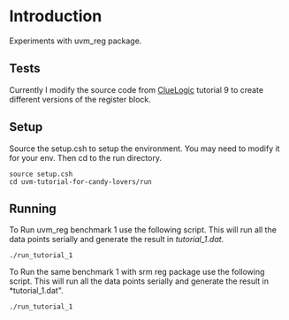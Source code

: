 # Introduction
Experiments with uvm_reg package. 

## Tests
Currently I modify the source code from [ClueLogic](https://github.com/cluelogic/uvm-tutorial-for-candy-lovers) tutorial 9 to create different versions of the register block.

## Setup
Source the setup.csh to setup the environment. You may need to modify it for your env. Then cd to the run directory.

```
source setup.csh
cd uvm-tutorial-for-candy-lovers/run
```

## Running 
To Run uvm_reg benchmark 1  use the following script. This will run all the data points serially and generate the result in *tutorial_1.dat*.
```
./run_tutorial_1
```


To Run the same benchmark 1 with srm reg package use the following script. This will run all the data points serially and generate the result in *tutorial_1.dat".
```
./run_tutorial_1
```
